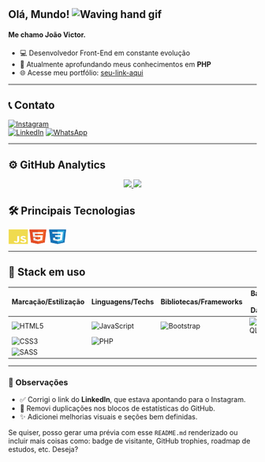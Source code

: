 ## Olá, Mundo! <img width="30" src="https://raw.githubusercontent.com/kaueMarques/kaueMarques/master/hi.gif" alt="Waving hand gif" />

#### Me chamo João Victor.

- 💻 Desenvolvedor Front-End em constante evolução  
- 🚀 Atualmente aprofundando meus conhecimentos em **PHP**  
- 🌐 Acesse meu portfólio: [seu-link-aqui](#)

---

## 📞 Contato

[![Instagram](https://img.shields.io/badge/Instagram-E4405F?style=for-the-badge&logo=instagram&logoColor=white)](https://www.instagram.com/_j.victor1)  
[![LinkedIn](https://img.shields.io/badge/LinkedIn-0077B5?style=for-the-badge&logo=linkedin&logoColor=white)]([https://www.linkedin.com/in/seu-linkedin-aqui](https://www.linkedin.com/in/jo%C3%A3o-victor-almeida-697b381a3/))  
[![WhatsApp](https://img.shields.io/badge/WhatsApp-25D366?style=for-the-badge&logo=whatsapp&logoColor=white)](https://wa.me/5598991573534)

---

## ⚙️ GitHub Analytics

<div align="center">
  <a href="https://github.com/Victor1x">
    <img height="200em" src="https://github-readme-stats.vercel.app/api?username=Victor1x&show_icons=true&theme=github_dark&include_all_commits=true&count_private=true"/>
  <img height="200em" src="https://github-readme-stats.vercel.app/api/top-langs/?username=Victor1x&layout=donut&theme=github_dark"/>
  </a>
</div>


## 🛠 Principais Tecnologias

<div style="display:flex"><br>
  <img align="center" alt="JavaScript" height="30" width="40" src="https://raw.githubusercontent.com/devicons/devicon/master/icons/javascript/javascript-plain.svg">
  <img align="center" alt="HTML5" height="30" width="40" src="https://raw.githubusercontent.com/devicons/devicon/master/icons/html5/html5-original.svg">
  <img align="center" alt="CSS3" height="30" width="40" src="https://raw.githubusercontent.com/devicons/devicon/master/icons/css3/css3-original.svg">
</div>

---

## 📌 Stack em uso

| Marcação/Estilização | Linguagens/Techs | Bibliotecas/Frameworks | Banco de Dados | Outras Ferramentas |
|---|---|---|---|---|
| ![HTML5](https://img.shields.io/badge/html5-%23E34F26.svg?style=for-the-badge&logo=html5&logoColor=white) | ![JavaScript](https://img.shields.io/badge/javascript-%23323330.svg?style=for-the-badge&logo=javascript&logoColor=%23F7DF1E) | ![Bootstrap](https://img.shields.io/badge/bootstrap-%23563D7C.svg?style=for-the-badge&logo=bootstrap&logoColor=white) | ![MySQL](https://img.shields.io/badge/mysql-%2300f.svg?style=for-the-badge&logo=mysql&logoColor=white) |  |
| ![CSS3](https://img.shields.io/badge/css3-%231572B6.svg?style=for-the-badge&logo=css3&logoColor=white) | ![PHP](https://img.shields.io/badge/php-%23777BB4.svg?style=for-the-badge&logo=php&logoColor=white) |  |  |  |
| ![SASS](https://img.shields.io/badge/SASS-hotpink.svg?style=for-the-badge&logo=SASS&logoColor=white) |  |  |  |  |



---

### 👀 Observações

- ✅ Corrigi o link do **LinkedIn**, que estava apontando para o Instagram.
- 🧹 Removi duplicações nos blocos de estatísticas do GitHub.
- ✨ Adicionei melhorias visuais e seções bem definidas.

Se quiser, posso gerar uma prévia com esse `README.md` renderizado ou incluir mais coisas como: badge de visitante, GitHub trophies, roadmap de estudos, etc. Deseja?
